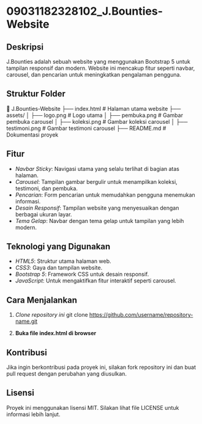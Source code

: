 # 09031182328102_J.Bounties-Website

## Deskripsi
J.Bounties adalah sebuah website yang menggunakan Bootstrap 5 untuk tampilan responsif dan modern. Website ini mencakup fitur seperti navbar, carousel, dan pencarian untuk meningkatkan pengalaman pengguna.

## Struktur Folder
📂 J.Bounties-Website
├── index.html          # Halaman utama website
├── assets/
│   ├── logo.png        # Logo utama
│   ├── pembuka.png     # Gambar pembuka carousel
│   ├── koleksi.png     # Gambar koleksi carousel
│   ├── testimoni.png   # Gambar testimoni carousel
├── README.md           # Dokumentasi proyek

## Fitur
- *Navbar Sticky*: Navigasi utama yang selalu terlihat di bagian atas halaman.
- *Carousel*: Tampilan gambar bergulir untuk menampilkan koleksi, testimoni, dan pembuka.
- *Pencarian*: Form pencarian untuk memudahkan pengguna menemukan informasi.
- *Desain Responsif*: Tampilan website yang menyesuaikan dengan berbagai ukuran layar.
- *Tema Gelap*: Navbar dengan tema gelap untuk tampilan yang lebih modern.

## Teknologi yang Digunakan
- *HTML5*: Struktur utama halaman web.
- *CSS3*: Gaya dan tampilan website.
- *Bootstrap 5*: Framework CSS untuk desain responsif.
- *JavaScript*: Untuk mengaktifkan fitur interaktif seperti carousel.

## Cara Menjalankan
1. *Clone repository ini*
   git clone https://github.com/username/repository-name.git
   
2. **Buka file index.html di browser**

## Kontribusi
Jika ingin berkontribusi pada proyek ini, silakan fork repository ini dan buat pull request dengan perubahan yang diusulkan.

## Lisensi
Proyek ini menggunakan lisensi MIT. Silakan lihat file LICENSE untuk informasi lebih lanjut.
